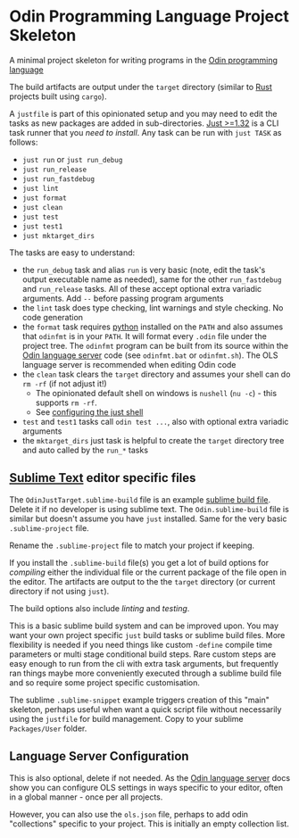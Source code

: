 # Odin Programming Language Project Skeleton

A minimal project skeleton for writing programs in the [Odin programming language](http://odin-lang.org/)

The build artifacts are output under the `target` directory (similar to [Rust](https://www.rust-lang.org/) projects
built using `cargo`).

A `justfile` is part of this opinionated setup and you may need to edit the tasks as new packages are added in
sub-directories. [Just >=1.32](https://just.systems/) is a CLI task runner that you *need to install*. Any task can be
run with `just TASK` as follows:

* `just run` or `just run_debug`
* `just run_release`
* `just run_fastdebug`
* `just lint`
* `just format`
* `just clean`
* `just test`
* `just test1`
* `just mktarget_dirs`

The tasks are easy to understand:

- the `run_debug` task and alias `run` is very basic (note, edit the task's output executable name as needed), same for
  the other `run_fastdebug` and `run_release` tasks. All of these accept optional extra variadic arguments. Add `--`
  before passing program arguments
- the `lint` task does type checking, lint warnings and style checking. No code generation
- the `format` task requires [python](https://www.python.org/) installed on the `PATH` and also assumes that `odinfmt`
  is in your `PATH`. It will format every `.odin` file under the project tree. The `odinfmt` program can be built from
  its source within the [Odin language server](https://github.com/DanielGavin/ols) code (see `odinfmt.bat` or
  `odinfmt.sh`). The OLS language server is recommended when editing Odin code
- the `clean` task clears the `target` directory and assumes your shell can do `rm -rf` (if not adjust it!)
	- The opinionated default shell on windows is `nushell` (`nu -c`) - this supports `rm -rf`.
	- See [configuring the just shell](https://just.systems/man/en/chapter_63.html?highlight=set%20shell#configuring-the-shell)
- `test` and `test1` tasks call `odin test ...`, also with optional extra variadic arguments
- the `mktarget_dirs` just task is helpful to create the `target` directory tree and auto called by the `run_*` tasks


## [Sublime Text](https://www.sublimetext.com/) editor specific files

The `OdinJustTarget.sublime-build` file is an example [sublime build file](https://www.sublimetext.com/docs/build_systems.html). Delete it if no developer is using sublime text.
The `Odin.sublime-build` file is similar but doesn't assume you have `just` installed.
Same for the very basic `.sublime-project` file.

Rename the `.sublime-project` file to match your project if keeping.

If you install the `.sublime-build` file(s) you get a lot of build options for *compiling* either the individual file
or the current package of the file open in the editor. The artifacts are output to the the `target` directory (or
current directory if not using `just`).

The build options also include *linting* and *testing*.

This is a basic sublime build system and can be improved upon. You may want your own project specific `just` build
tasks or sublime build files. More flexibility is needed if you need things like custom `-define` compile time
parameters or multi stage conditional build steps. Rare custom steps are easy enough to run from the cli with extra
task arguments, but frequently ran things maybe more conveniently executed through a sublime build file and so require
some project specific customisation.

The sublime `.sublime-snippet` example triggers creation of this "main" skeleton, perhaps useful when want a quick
script file without necessarily using the `justfile` for build management. Copy to your sublime `Packages/User` folder.


## Language Server Configuration

This is also optional, delete if not needed. As the [Odin language server](https://github.com/DanielGavin/ols) docs
show you can configure OLS settings in ways specific to your editor, often in a global manner - once per all projects.

However, you can also use the `ols.json` file, perhaps to add odin "collections" specific to your project.
This is initially an empty collection list.
